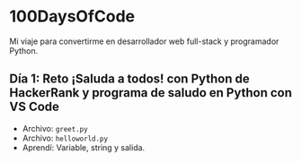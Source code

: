 # 100DaysOfCode
Mi viaje para convertirme en desarrollador web full-stack y programador Python.

## Día 1: Reto ¡Saluda a todos! con Python de HackerRank y programa de saludo en Python con VS Code
- Archivo: `greet.py`
- Archivo: `helloworld.py`
- Aprendí: Variable, string y salida.
